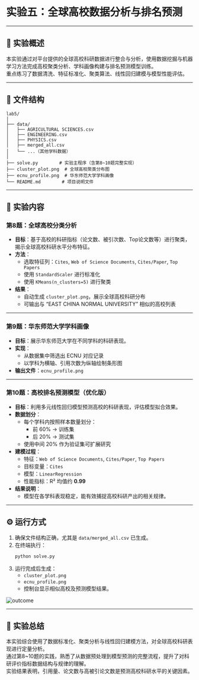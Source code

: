 # 实验五：全球高校数据分析与排名预测

---

## 📘 实验概述

本实验通过对平台提供的全球高校科研数据进行整合与分析，使用数据挖掘与机器学习方法完成高校聚类分析、学科画像构建与排名预测模型训练。  
重点练习了数据清洗、特征标准化、聚类算法、线性回归建模与模型性能评估。

---

## 📂 文件结构

```
lab5/
│
├── data/
│   ├── AGRICULTURAL SCIENCES.csv
│   ├── ENGINEERING.csv
│   ├── PHYSICS.csv
│   ├── merged_all.csv
│   └── ...（其他学科数据）
│
├── solve.py        # 实验主程序（含第8~10题完整实现）
├── cluster_plot.png  # 全球高校聚类分布图
├── ecnu_profile.png  # 华东师范大学学科画像
└── README.md        # 项目说明文件
```

---

## 🧩 实验内容

### **第8题：全球高校分类分析**

- **目标**：基于高校的科研指标（论文数、被引次数、Top论文数等）进行聚类，揭示全球高校科研水平分布特征。
- **方法**：
  - 选取特征列：`Cites`, `Web of Science Documents`, `Cites/Paper`, `Top Papers`
  - 使用 `StandardScaler` 进行标准化
  - 使用 `KMeans(n_clusters=5)` 进行聚类
- **结果**：
  - 自动生成 `cluster_plot.png`，展示全球高校科研分布
  - 可输出与 “EAST CHINA NORMAL UNIVERSITY” 相似的高校列表

---

### **第9题：华东师范大学学科画像**

- **目标**：展示华东师范大学在不同学科的科研表现。
- **实现**：
  - 从数据集中筛选出 ECNU 对应记录
  - 以学科为横轴、引用次数为纵轴绘制条形图
- **输出文件**：`ecnu_profile.png`

---

### **第10题：高校排名预测模型（优化版）**

- **目标**：利用多元线性回归模型预测高校的科研表现，评估模型拟合效果。
- **数据划分**：
  - 每个学科内按照样本数量划分：
    - 前 60% → 训练集  
    - 后 20% → 测试集  
  - 使用中间 20% 作为验证集可扩展研究
- **建模过程**：
  - 特征：`Web of Science Documents`, `Cites/Paper`, `Top Papers`
  - 目标变量：`Cites`
  - 模型：`LinearRegression`
  - 性能指标：R² 均值约 **0.99**
- **结果说明**：
  - 模型在各学科表现稳定，能有效捕捉高校科研产出的相关规律。

---

## ⚙️ 运行方式

1. 确保文件结构正确，尤其是 `data/merged_all.csv` 已生成。
2. 在终端执行：
   ```bash
   python solve.py
   ```
3. 运行完成后生成：
   - `cluster_plot.png`
   - `ecnu_profile.png`
   - 控制台显示相似高校及预测模型结果。
  
![outcome](./pictures/outcome.png)

---

## 🧠 实验总结

本实验综合使用了数据标准化、聚类分析与线性回归建模方法，对全球高校科研表现进行定量分析。  
通过第8~10题的实践，熟悉了从数据预处理到模型预测的完整流程，提升了对科研评价指标数据结构与规律的理解。  
实验结果表明，引用量、论文数与高被引论文数是预测高校科研水平的关键因素。
